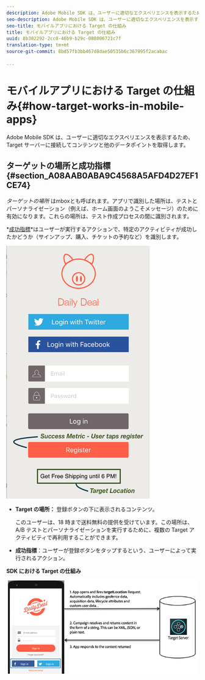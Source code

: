 ```yaml
---
description: Adobe Mobile SDK は、ユーザーに適切なエクスペリエンスを表示するため、Target サーバーに接続してコンテンツと他のデータポイントを取得します。
seo-description: Adobe Mobile SDK は、ユーザーに適切なエクスペリエンスを表示するため、Target サーバーに接続してコンテンツと他のデータポイントを取得します。
seo-title: モバイルアプリにおける Target の仕組み
title: モバイルアプリにおける Target の仕組み
uuid: 8b302292-2cc0-46b9-b29c-088006721c7f
translation-type: tm+mt
source-git-commit: 8bd57fb3bb467d8dae50535b6c367995f2acabac

---
```



# モバイルアプリにおける Target の仕組み{#how-target-works-in-mobile-apps}

Adobe Mobile SDK は、ユーザーに適切なエクスペリエンスを表示するため、Target サーバーに接続してコンテンツと他のデータポイントを取得します。

## ターゲットの場所と成功指標 {#section_A08AAB0ABA9C4568A5AFD4D27EF1CE74}

*ターゲットの場所* はmboxとも呼ばれます。アプリで識別した場所は、テストとパーソナライゼーション（例えば、ホーム画面のようこそメッセージ）のために有効になります。これらの場所は、テスト作成プロセスの間に識別されます。

*[成功指標](../c-activities/r-success-metrics/success-metrics.md#reference_D011575C85DA48E989A244593D9B9924)*はユーザーが実行するアクションで、特定のアクティビティが成功したかどうか（サインアップ、購入、チケットの予約など）を識別します。

![](assets/mobile-target-location.png)

* **Target の場所：** 登録ボタンの下に表示されるコンテンツ。

   このユーザーは、18 時まで送料無料の提供を受けています。この場所は、A/B テストとパーソナライゼーションを実行するために、複数の Target アクティビティで再利用することができます。

* **成功指標**：ユーザーが登録ボタンをタップするという、ユーザーによって実行されるアクション。

**SDK における Target の仕組み**

![](assets/how-target-mobile-works.png)

